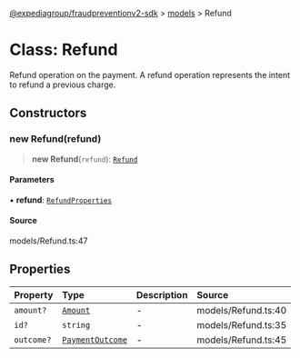 [@expediagroup/fraudpreventionv2-sdk](../../index.md) > [models](../index.md) > Refund

# Class: Refund

Refund operation on the payment. A refund operation represents the intent to refund a previous charge.

## Constructors

### new Refund(refund)

> **new Refund**(`refund`): [`Refund`](Refund.md)

#### Parameters

▪ **refund**: [`RefundProperties`](../interfaces/RefundProperties.md)

#### Source

models/Refund.ts:47

## Properties

| Property | Type | Description | Source |
| :------ | :------ | :------ | :------ |
| `amount?` | [`Amount`](Amount.md) | - | models/Refund.ts:40 |
| `id?` | `string` | - | models/Refund.ts:35 |
| `outcome?` | [`PaymentOutcome`](PaymentOutcome.md) | - | models/Refund.ts:45 |
